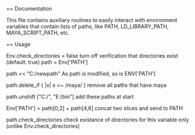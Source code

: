
 == Documentation

 This file contains auxiliary routines to easily interact with 
 environment variables that contain lists of paths, like PATH, 
 LD_LIBRARY_PATH, MAYA_SCRIPT_PATH, etc.

 == Usage

  Env.check_directories = false        turn off verification that
                                       directories exist (default: true)
  path = Env['PATH']

  path << "C:/newpath"                 As path is modified, so 
                                       is ENV['PATH']

  path.delete_if { |x| x =~ /maya/ }   remove all paths that have maya

  path.unshift ["C:/", "E:/bin"]       add these paths at start

  Env['PATH'] = path[0,2] + path[4,6]  concat two slices and send to PATH

  path.check_directories               check existance of directories
                                       for this variable only (unlike
                                       Env.check_directories)
